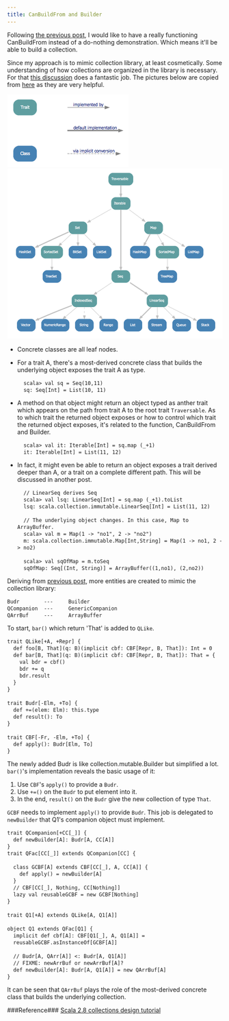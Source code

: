 ```yaml
---
title: CanBuildFrom and Builder
---
```


Following [the previous post](./2013-05-12-venture-out-on-canbuildfrom.html),
I would like to have a really functioning CanBuildFrom instead of a do-nothing 
demonstration. Which means it'll be able to build a collection.

Since my approach is to mimic collection library, at least cosmetically. Some understanding
of how collections are organized in the library is necessary. For that [this
discussion](http://stackoverflow.com/questions/1722137/scala-2-8-collections-design-tutorial?lq=1)
does a fantastic job. The pictures below are copied from [here](https://github.com/sirthias/scala-collections-charts/downloads) as they are very helpful.
 
![legend](../images/collection_legend.png)
![collection.immutable](../images/collection_immutable.png)


* Concrete classes are all leaf nodes.
* For a trait A, there's a most-derived concrete class that builds the
   underlying object exposes the trait A as type.

        scala> val sq = Seq(10,11)
        sq: Seq[Int] = List(10, 11)

* A method on that object might return an object typed as anther trait which 
   appears on the path from trait A to the root trait `Traversable`. As to 
   which trait the returned object exposes or how to control which trait the 
   returned object exposes, it's related to the function, CanBuildFrom and 
   Builder.

        scala> val it: Iterable[Int] = sq.map (_+1)
        it: Iterable[Int] = List(11, 12)

* In fact, it might even be able to return an object exposes a trait derived
  deeper than A, or a trait on a complete different path. This will be discussed 
  in another post.
        
        // LinearSeq derives Seq
        scala> val lsq: LinearSeq[Int] = sq.map (_+1).toList
        lsq: scala.collection.immutable.LinearSeq[Int] = List(11, 12)

        // The underlying object changes. In this case, Map to ArrayBuffer.
        scala> val m = Map(1 -> "no1", 2 -> "no2")
        m: scala.collection.immutable.Map[Int,String] = Map(1 -> no1, 2 -> no2)

        scala> val sqOfMap = m.toSeq
        sqOfMap: Seq[(Int, String)] = ArrayBuffer((1,no1), (2,no2))


Deriving from [previous post](./2013-05-12-venture-out-on-canbuildfrom.html),
more entities are created to mimic the collection library:

    Budr        ---     Builder
    QCompanion  ---     GenericCompanion
    QArrBuf     ---     ArrayBuffer



To start, `bar()` which return 'That' is added to `QLike`. 

    trait QLike[+A, +Repr] {
      def foo[B, That](q: B)(implicit cbf: CBF[Repr, B, That]): Int = 0
      def bar[B, That](q: B)(implicit cbf: CBF[Repr, B, That]): That = {
        val bdr = cbf()
        bdr += q
        bdr.result
      }
    }

    trait Budr[-Elm, +To] {
      def +=(elem: Elm): this.type
      def result(): To
    }

    trait CBF[-Fr, -Elm, +To] {
      def apply(): Budr[Elm, To]
    }


The newly added Budr is like collection.mutable.Builder but simplified a lot.
`bar()`'s implementation reveals the basic usage of it: 

1. Use `CBF`'s `apply()` to provide a `Budr`. 
2. Use `+=()` on the `Budr` to put element into it.
3. In the end, `result()` on the `Budr` give the new collection of type `That`.

`GCBF` needs to implement `apply()` to provide `Budr`. This job is delegated to
`newBuilder` that Q1's companion object must implement.

    trait QCompanion[+CC[_]] {
      def newBuilder[A]: Budr[A, CC[A]]
    }
    trait QFac[CC[_]] extends QCompanion[CC] {

      class GCBF[A] extends CBF[CC[_], A, CC[A]] {
        def apply() = newBuilder[A]
      }
      // CBF[CC[_], Nothing, CC[Nothing]]
      lazy val reusableGCBF = new GCBF[Nothing]
    }

    trait Q1[+A] extends QLike[A, Q1[A]]

    object Q1 extends QFac[Q1] {
      implicit def cbf[A]: CBF[Q1[_], A, Q1[A]] =
      reusableGCBF.asInstanceOf[GCBF[A]]

      // Budr[A, QArr[A]] <: Budr[A, Q1[A]]
      // FIXME: newArrBuf or newArrBuf[A]?
      def newBuilder[A]: Budr[A, Q1[A]] = new QArrBuf[A]
    }



It can be seen that `QArrBuf` plays the role of the most-derived concrete class that
builds the underlying collection. 






###Reference###
[Scala 2.8 collections design tutorial](http://stackoverflow.com/questions/1722137/scala-2-8-collections-design-tutorial?lq=1)
